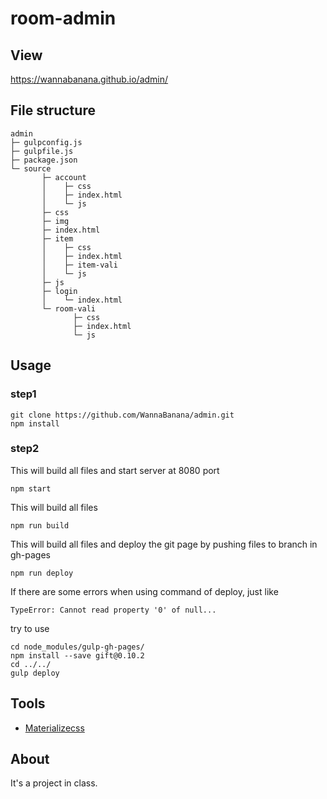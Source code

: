 # room-admin

## View
https://wannabanana.github.io/admin/

## File structure
```
admin
├─ gulpconfig.js
├─ gulpfile.js
├─ package.json
└─ source
       ├─ account
       │    ├─ css
       │    ├─ index.html
       │    └─ js
       ├─ css
       ├─ img
       ├─ index.html
       ├─ item
       │    ├─ css
       │    ├─ index.html
       │    ├─ item-vali
       │    └─ js
       ├─ js
       ├─ login
       │    └─ index.html
       └─ room-vali
              ├─ css
              ├─ index.html
              └─ js
```

## Usage
### step1
```
git clone https://github.com/WannaBanana/admin.git
npm install
```

### step2
This will build all files and start server at 8080 port
```
npm start 
```

This will build all files
```
npm run build
```

This will build all files and deploy the git page by pushing files to branch in gh-pages
```
npm run deploy
```

If there are some errors when using command of deploy, just like
```
TypeError: Cannot read property '0' of null...
```

try to use
```
cd node_modules/gulp-gh-pages/
npm install --save gift@0.10.2
cd ../../
gulp deploy
```


## Tools
- [Materializecss](https://materializecss.com/)

## About
It's a project in class.
